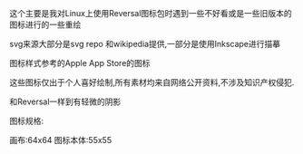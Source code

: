 这个主要是我对Linux上使用Reversal图标包时遇到一些不好看或是一些旧版本的图标进行的一些重绘

svg来源大部分是svg repo 和wikipedia提供,一部分是使用Inkscape进行描摹


图标样式参考的Apple App Store的图标

这些图标仅出于个人喜好绘制,所有素材均来自网络公开资料,不涉及知识产权侵犯.

和Reversal一样到有轻微的阴影

图标规格:

画布:64x64
图标本体:55x55
